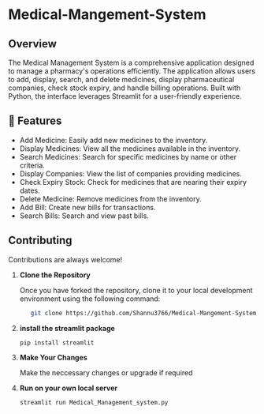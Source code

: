 # Medical-Mangement-System
## Overview
The Medical Management System is a comprehensive application designed to manage a pharmacy's operations efficiently. The application allows users to add, display, search, and delete medicines, display pharmaceutical companies, check stock expiry, and handle billing operations. Built with Python, the interface leverages Streamlit for a user-friendly experience.

## 🌟 Features
* Add Medicine: Easily add new medicines to the inventory.
* Display Medicines: View all the medicines available in the inventory.
* Search Medicines: Search for specific medicines by name or other criteria.
* Display Companies: View the list of companies providing medicines.
* Check Expiry Stock: Check for medicines that are nearing their expiry dates.
* Delete Medicine: Remove medicines from the inventory.
* Add Bill: Create new bills for transactions.
* Search Bills: Search and view past bills.



## Contributing

Contributions are always welcome!

1. **Clone the Repository**

   Once you have forked the repository, clone it to your local development environment using the following command:

   ```bash
      git clone https://github.com/Shannu3766/Medical-Mangement-System.git
   ```

2. **install the streamlit package**
   
   ```sh
   pip install streamlit
   ```

4. **Make Your Changes**

   Make the neccessary changes or upgrade if required

5. **Run on your own local server**
   
   ```sh
   streamlit run Medical_Management_system.py
   ```
